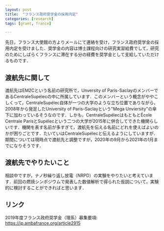 ```yaml
---
layout: post
title:  "フランス政府奨学金の採用内定"
categories: [research]
tags: [grant, france]

---
```


先日，フランス大使館の方よりメールにて連絡を受け，フランス政府奨学金の採用内定を受けました．奨学金の内容は博士課程向けの研究実習給費でして，研究のためにしばらくフランスに滞在する分の経費を奨学金として支給していただけるものです．

## 渡航先に関して

渡航先はEM2Cという名前の研究所で，Unversity of Paris-SaclayのメンバーであるCentraleSupélecの中に所属しています．このメンバーという概念がややこしくって，CentraleSupélec自体が一つの大学のような立ち位置でありながら，2008年から発足したUniversity of Paris-Saclayという"Mega Unviersity"の傘下に加わっているそうなのです．しかも，CentraleSupélecはもともとÉcole Centrale ParisとSupélecという二つの大学が2015年に併合してできた機関らしいです．機関を表す名前が多すぎて，渡航先を伝える名前にどれを使えばよいのかが困りごとです．たいていはCentraleSupélecと伝えるようにしていますが．
期間については現時点で渡航先と調整ですが，2020年の9月から2021年の1月までになりそうです．

## 渡航先でやりたいこと

相談中ですが，ナノ秒繰り返し放電（NRPD）の実験をやりたいと考えています．前回の燃焼シンポジウムで発表した数値解析で得られた仮説について，実験的に検討することができればと思います．

## リンク

2019年度フランス政府奨学金（理系）募集要項: https://jp.ambafrance.org/article2915
